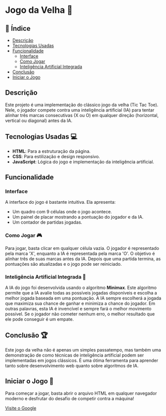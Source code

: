 # Jogo da Velha :game_die:

## :bookmark_tabs: Índice

- [Descrição](#descrição)
- [Tecnologias Usadas](#tecnologias-usadas)
- [Funcionalidade](#funcionalidade)
  - [Interface](#interface)
  - [Como Jogar](#como-jogar)
  - [Inteligência Artificial Integrada](#inteligência-artificial-integrada)
- [Conclusão](#conclusão)
- [Iniciar o Jogo](#iniciar-o-jogo)

## Descrição
Este projeto é uma implementação do clássico jogo da velha (Tic Tac Toe). Nele, o jogador compete contra uma inteligência artificial (IA) para tentar alinhar três marcas consecutivas (X ou O) em qualquer direção (horizontal, vertical ou diagonal) antes da IA.

## Tecnologias Usadas :computer:
- **HTML**: Para a estruturação da página.
- **CSS**: Para estilização e design responsivo.
- **JavaScript**: Lógica do jogo e implementação da inteligência artificial.

## Funcionalidade

### Interface
A interface do jogo é bastante intuitiva. Ela apresenta:
- Um quadro com 9 células onde o jogo acontece.
- Um painel de placar mostrando a pontuação do jogador e da IA.
- Um contador de partidas jogadas.

### Como Jogar :video_game:
Para jogar, basta clicar em qualquer célula vazia. O jogador é representado pela marca 'X', enquanto a IA é representada pela marca 'O'. O objetivo é alinhar três de suas marcas antes da IA. Depois que uma partida termina, as pontuações são atualizadas e o jogo pode ser reiniciado.

### Inteligência Artificial Integrada :robot:
A IA do jogo foi desenvolvida usando o algoritmo **Minimax**. Este algoritmo permite que a IA avalie todas as possíveis jogadas disponíveis e escolha a melhor jogada baseada em uma pontuação. A IA sempre escolherá a jogada que maximiza sua chance de ganhar e minimiza a chance do jogador. Em outras palavras, esta IA é invencível e sempre fará o melhor movimento possível. Se o jogador não cometer nenhum erro, o melhor resultado que ele pode conseguir é um empate.

## Conclusão :trophy:
Este jogo da velha não é apenas um simples passatempo, mas também uma demonstração de como técnicas de inteligência artificial podem ser implementadas em jogos clássicos. É uma ótima ferramenta para aprender tanto sobre desenvolvimento web quanto sobre algoritmos de IA.

## Iniciar o Jogo :rocket:
Para começar a jogar, basta abrir o arquivo HTML em qualquer navegador moderno e desfrutar do desafio de competir contra a máquina!

[Visite o Google]([https://www.google.com](https://bruksfildservices01.github.io/jogo_da_velha.github.io/)https://bruksfildservices01.github.io/jogo_da_velha.github.io/ "seja o site!!!")



 
